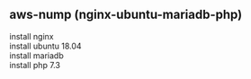 ## aws-nump (nginx-ubuntu-mariadb-php)
install nginx  
install ubuntu 18.04  
install mariadb  
install php 7.3  


